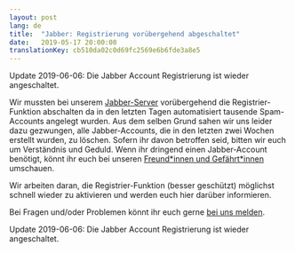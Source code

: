 ```yaml
---
layout: post
lang: de
title:  "Jabber: Registrierung vorübergehend abgeschaltet"
date:   2019-05-17 20:00:00
translationKey: cb510da02c0d69fc2569e6b6fde3a8e5
---
```



Update 2019-06-06: Die Jabber Account Registrierung ist wieder angeschaltet.

Wir mussten bei unserem [Jabber-Server](/service/xmpp.html) vorübergehend die Registrier-Funktion
abschalten da in den letzten Tagen automatisiert tausende Spam-Accounts angelegt wurden. Aus dem
selben Grund sahen wir uns leider dazu gezwungen, alle Jabber-Accounts, die in den letzten zwei
Wochen erstellt wurden, zu löschen. Sofern ihr davon betroffen seid, bitten wir euch um Verständnis
und Geduld. Wenn ihr dringend einen Jabber-Account benötigt, könnt ihr euch bei unseren
[Freund\*innen und Gefährt\*innen](/friends.html) umschauen.

Wir arbeiten daran, die Registrier-Funktion (besser geschützt) möglichst schnell wieder zu
aktivieren und werden euch hier darüber informieren.

Bei Fragen und/oder Problemen könnt ihr euch gerne [bei uns melden](/kontakt.html).

Update 2019-06-06: Die Jabber Account Registrierung ist wieder angeschaltet.
